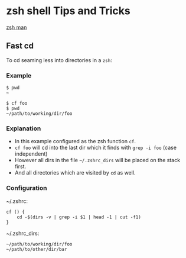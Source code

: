 # zsh shell Tips and Tricks

[zsh man](https://zsh.sourceforge.io/Doc/zsh_a4.pdf)

## Fast cd
To cd seaming less into directories in a ```zsh```:

### Example
```
$ pwd
~

$ cf foo
$ pwd
~/path/to/working/dir/foo
```

### Explanation
- In this example configured as the zsh function ```cf```.
- ```cf foo``` will cd into the last dir which it finds with ```grep -i foo``` (case independent)
- However all dirs in the file ```~/.zshrc_dirs``` will be placed on the stack first.
- And all directories which are visited by ```cd``` as well.

### Configuration
~/.zshrc:
```
cf () {
	cd -$(dirs -v | grep -i $1 | head -1 | cut -f1)
}
```

~/.zshrc_dirs:
```
~/path/to/working/dir/foo
~/path/to/other/dir/bar
``` 

